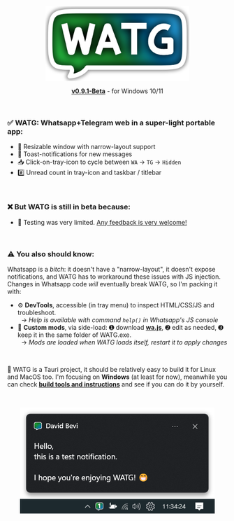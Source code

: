 <p align="center">
  <img src="https://github.com/DavidBevi/WATG/blob/main/demo-pics/watg-title.png" width="330pt" align="center">
  <div align="center"><a href="https://github.com/DavidBevi/WATG/blob/main/executables/WATG-0.9.1-Beta.exe?raw=true"><b>v0.9.1-Beta</b></a> - for Windows 10/11</div>
</p>

<br/>

### ✅ WATG: Whatsapp+Telegram web in a super-light portable app:
- 📏 Resizable window with narrow-layout support
- 🔔 Toast-notifications for new messages
- 📥 Click-on-tray-icon to cycle between `WA` → `TG` → `Hidden`
- #️⃣ Unread count in tray-icon and taskbar / titlebar

<br/>

### ❌ But WATG is still in beta because:
- 🚧 Testing was very limited. [Any feedback is very welcome!](https://github.com/DavidBevi/WATG/issues/new)

<br/>

### ⚠️ You also should know:
Whatsapp is a _bitch_: it doesn't have a "narrow-layout", it doesn't expose notifications, and WATG has to workaround these issues with JS injection. Changes in Whatsapp code _will_ eventually break WATG, so I'm packing it with:
- ⚙️ **DevTools**, accessible (in tray menu) to inspect HTML/CSS/JS and troubleshoot.<br/>&nbsp; → _Help is available with command `help()` in Whatsapp's JS console_
- 🎨 **Custom mods**, via side-load: ➊ download [**wa.js**](https://github.com/DavidBevi/WATG/blob/main/src-tauri/src/scripts/wa.js), ➋ edit as needed, ➌ keep it in the same folder of WATG.exe.<br/>&nbsp; → _Mods are loaded when WATG loads itself, restart it to apply changes_

<br/>

🔧 WATG is a Tauri project, it should be relatively easy to build it for Linux and MacOS too. I'm focusing on **Windows** (at least for now), meanwhile you can check [**build tools and instructions**](https://github.com/DavidBevi/WATG/blob/main/src-tauri) and see if you can do it by yourself.

<br/>

<p align="center">
  <img src="https://github.com/DavidBevi/WATG/blob/main/demo-pics/example-toast.png">
</p>

<br/>
<br/>
